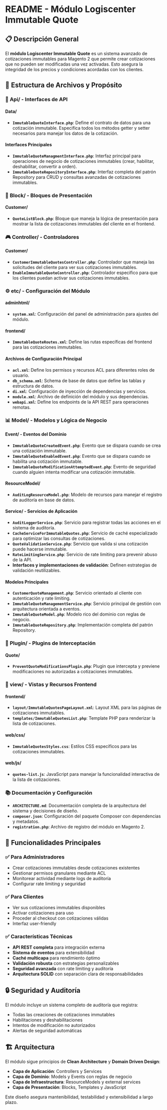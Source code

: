 # README - Módulo Logiscenter Immutable Quote

## 📋 Descripción General

El **módulo Logiscenter Immutable Quote** es un sistema avanzado de cotizaciones immutables para Magento 2 que permite crear cotizaciones que no pueden ser modificadas una vez activadas. Esto asegura la integridad de los precios y condiciones acordadas con los clientes.

## 📁 Estructura de Archivos y Propósito

### 🔗 **Api/** - Interfaces de API

#### **Data/**
- **`ImmutableQuoteInterface.php`**: Define el contrato de datos para una cotización immutable. Especifica todos los métodos getter y setter necesarios para manejar los datos de la cotización.

#### **Interfaces Principales**
- **`ImmutableQuoteManagmentInterface.php`**: Interfaz principal para operaciones de negocio de cotizaciones immutables (crear, habilitar, deshabilitar, convertir a orden).
- **`ImmutableQuoteRepositoryInterface.php`**: Interfaz completa del patrón Repository para CRUD y consultas avanzadas de cotizaciones immutables.

### 🎨 **Block/** - Bloques de Presentación

#### **Customer/**
- **`QuoteListBlock.php`**: Bloque que maneja la lógica de presentación para mostrar la lista de cotizaciones immutables del cliente en el frontend.

### 🎮 **Controller/** - Controladores

#### **Customer/**
- **`CustomerImmutableQuotesController.php`**: Controlador que maneja las solicitudes del cliente para ver sus cotizaciones immutables.
- **`EnableImmutableQuoteController.php`**: Controlador específico para que los clientes puedan activar sus cotizaciones immutables.

### ⚙️ **etc/** - Configuración del Módulo

#### **adminhtml/**
- **`system.xml`**: Configuración del panel de administración para ajustes del módulo.

#### **frontend/**
- **`ImmutableQuoteRoutes.xml`**: Define las rutas específicas del frontend para las cotizaciones immutables.

#### **Archivos de Configuración Principal**
- **`acl.xml`**: Define los permisos y recursos ACL para diferentes roles de usuario.
- **`db_schema.xml`**: Schema de base de datos que define las tablas y estructura de datos.
- **`di.xml`**: Configuración de inyección de dependencias y servicios.
- **`module.xml`**: Archivo de definición del módulo y sus dependencias.
- **`webapi.xml`**: Define los endpoints de la API REST para operaciones remotas.

### 📊 **Model/** - Modelos y Lógica de Negocio

#### **Event/** - Eventos del Dominio
- **`ImmutableQuoteCreatedEvent.php`**: Evento que se dispara cuando se crea una cotización immutable.
- **`ImmutableQuoteEnabledEvent.php`**: Evento que se dispara cuando se habilita una cotización immutable.
- **`ImmutableQuoteModificationAttemptedEvent.php`**: Evento de seguridad cuando alguien intenta modificar una cotización immutable.

#### **ResourceModel/**
- **`AuditLogResourceModel.php`**: Modelo de recursos para manejar el registro de auditoría en base de datos.

#### **Service/** - Servicios de Aplicación
- **`AuditLoggerService.php`**: Servicio para registrar todas las acciones en el sistema de auditoría.
- **`CacheServiceForImmutableQuotes.php`**: Servicio de caché especializado para optimizar las consultas de cotizaciones.
- **`QuoteValidationService.php`**: Servicio que valida si una cotización puede hacerse immutable.
- **`RateLimitingService.php`**: Servicio de rate limiting para prevenir abuso de la API.
- **Interfaces y implementaciones de validación**: Definen estrategias de validación reutilizables.

#### **Modelos Principales**
- **`CustomerQuoteManagement.php`**: Servicio orientado al cliente con autenticación y rate limiting.
- **`ImmutableQuoteManagementService.php`**: Servicio principal de gestión con arquitectura orientada a eventos.
- **`ImmutableQuoteModel.php`**: Modelo rico del dominio con reglas de negocio.
- **`ImmutableQuoteRepository.php`**: Implementación completa del patrón Repository.

### 🔌 **Plugin/** - Plugins de Interceptación

#### **Quote/**
- **`PreventQuoteModificationsPlugin.php`**: Plugin que intercepta y previene modificaciones no autorizadas a cotizaciones immutables.

### 🎨 **view/** - Vistas y Recursos Frontend

#### **frontend/**
- **`layout/ImmutableQuotesPageLayout.xml`**: Layout XML para las páginas de cotizaciones immutables.
- **`templates/ImmutableQuotesList.php`**: Template PHP para renderizar la lista de cotizaciones.

#### **web/css/**
- **`ImmutableQuotesStyles.css`**: Estilos CSS específicos para las cotizaciones immutables.

#### **web/js/**
- **`quotes-list.js`**: JavaScript para manejar la funcionalidad interactiva de la lista de cotizaciones.

### 📚 **Documentación y Configuración**

- **`ARCHITECTURE.md`**: Documentación completa de la arquitectura del sistema y decisiones de diseño.
- **`composer.json`**: Configuración del paquete Composer con dependencias y metadatos.
- **`registration.php`**: Archivo de registro del módulo en Magento 2.

## 🚀 Funcionalidades Principales

### ✅ **Para Administradores**
- Crear cotizaciones immutables desde cotizaciones existentes
- Gestionar permisos granulares mediante ACL
- Monitorear actividad mediante logs de auditoría
- Configurar rate limiting y seguridad

### ✅ **Para Clientes**
- Ver sus cotizaciones immutables disponibles
- Activar cotizaciones para uso
- Proceder al checkout con cotizaciones válidas
- Interfaz user-friendly

### ✅ **Características Técnicas**
- **API REST completa** para integración externa
- **Sistema de eventos** para extensibilidad
- **Caché multicapa** para rendimiento óptimo
- **Validación robusta** con estrategias personalizables
- **Seguridad avanzada** con rate limiting y auditoría
- **Arquitectura SOLID** con separación clara de responsabilidades

## 🔒 Seguridad y Auditoría

El módulo incluye un sistema completo de auditoría que registra:
- Todas las creaciones de cotizaciones immutables
- Habilitaciones y deshabilitaciones
- Intentos de modificación no autorizados
- Alertas de seguridad automáticas

## 🏗️ Arquitectura

El módulo sigue principios de **Clean Architecture** y **Domain Driven Design**:
- **Capa de Aplicación**: Controllers y Services
- **Capa de Dominio**: Models y Events con reglas de negocio
- **Capa de Infraestructura**: ResourceModels y external services
- **Capa de Presentación**: Blocks, Templates y JavaScript

Este diseño asegura mantenibilidad, testabilidad y extensibilidad a largo plazo.
